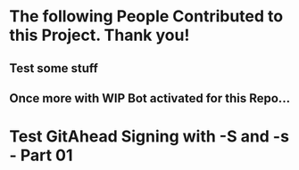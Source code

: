 # The following People Contributed to this Project. Thank you!
## Test some stuff
## Once more with WIP Bot activated for this Repo...
# Test GitAhead Signing with -S and -s - Part 01